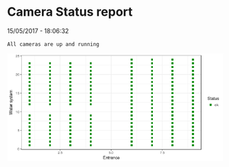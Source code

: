 Camera Status report
================
15/05/2017 - 18:06:32

    All cameras are up and running

![](camreport_files/figure-markdown_github/unnamed-chunk-2-1.png)
